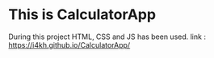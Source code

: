 # This is CalculatorApp
During this project HTML, CSS and JS has been used.
link : https://i4kh.github.io/CalculatorApp/

